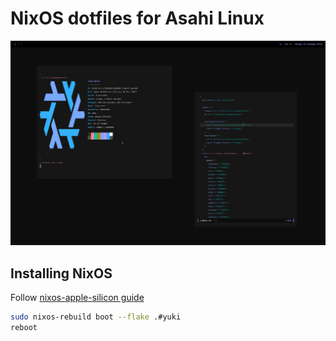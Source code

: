 # NixOS dotfiles for Asahi Linux

![screenshot](./screenshot.png)

## Installing NixOS

Follow [nixos-apple-silicon guide](https://github.com/tpwrules/nixos-apple-silicon/tree/main/docs/uefi-standalone.md)

```bash
sudo nixos-rebuild boot --flake .#yuki
reboot
```

